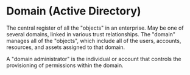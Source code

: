 # Domain (Active Directory)
The central register of all the "objects" in an enterprise. May be one of several domains, linked in various trust relationships. The "domain" manages all of the "objects", which include all of the users, accounts, resources, and assets assigned to that domain. 

A "domain administrator" is the individual or account that controls the provisioning of permissions within the domain. 